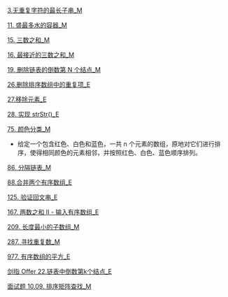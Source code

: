 [3.无重复字符的最长子串_M](../explain/3.无重复字符的最长子串_M.md)

[11. 盛最多水的容器_M](../explain/11.%20盛最多水的容器_M.md)

[15. 三数之和_M](../explain/15.%20三数之和_M.md)

[16. 最接近的三数之和_M](../explain/16.%20最接近的三数之和_M.md)

[19. 删除链表的倒数第 N 个结点_M](../explain/19.%20删除链表的倒数第%20N%20个结点_M.md)

[26.删除排序数组中的重复项_E](../explain/26.删除排序数组中的重复项_E.md)

[27.移除元素_E](../explain/27.移除元素_E.md)

[28. 实现 strStr()_E](../explain/28.%20实现%20strStr()_E.md)

[75. 颜色分类_M](../explain/75.%20颜色分类_M.md)
- 给定一个包含红色、白色和蓝色，一共 n 个元素的数组，原地对它们进行排序，使得相同颜色的元素相邻，并按照红色、白色、蓝色顺序排列。

[86. 分隔链表_M](../explain/86.%20分隔链表_M.md)

[88.合并两个有序数组_E](../explain/88.合并两个有序数组_E.md)

[125. 验证回文串_E](../explain/125.%20验证回文串_E.md)

[167. 两数之和 II - 输入有序数组_E](../explain/167.%20两数之和%20II%20-%20输入有序数组_E.md)

[209. 长度最小的子数组_M](../explain/209.%20长度最小的子数组_M.md)

[287. 寻找重复数_M](../explain/287.%20寻找重复数_M.md)

[977. 有序数组的平方_E](../explain/977.%20有序数组的平方_E.md)

[剑指 Offer 22.链表中倒数第k个结点_E](../explain/剑指%20Offer%2022.链表中倒数第k个结点_E.md)

[面试题 10.09. 排序矩阵查找_M](../explain/面试题%2010.09.%20排序矩阵查找_M.md)

